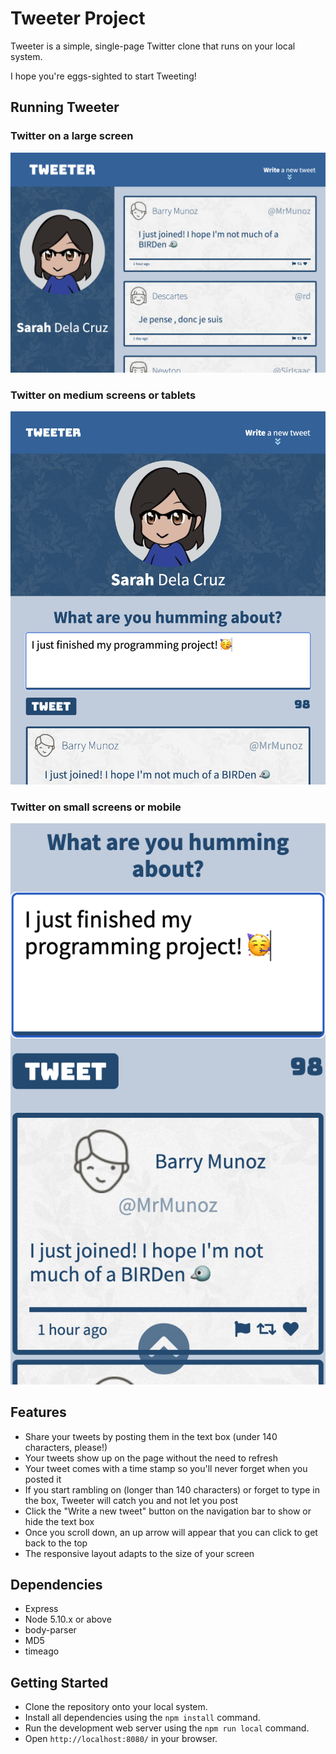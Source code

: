 # Tweeter Project

Tweeter is a simple, single-page Twitter clone that runs on your local system.

I hope you're eggs-sighted to start Tweeting!

## Running Tweeter
### Twitter on a large screen
!["Tweeter on a large screen"](public/images/screenshot-big.png)
### Twitter on medium screens or tablets
!["Tweeter on a medium screen"](public/images/screenshot-med.png)
### Twitter on small screens or mobile
!["Tweeter on mobile"](public/images/screenshot-mobile.png)

## Features

- Share your tweets by posting them in the text box (under 140 characters, please!)
- Your tweets show up on the page without the need to refresh
- Your tweet comes with a time stamp so you'll never forget when you posted it
- If you start rambling on (longer than 140 characters) or forget to type in the box, Tweeter will catch you and not let you post
- Click the "Write a new tweet" button on the navigation bar to show or hide the text box
- Once you scroll down, an up arrow will appear that you can click to get back to the top
- The responsive layout adapts to the size of your screen

## Dependencies

- Express
- Node 5.10.x or above
- body-parser
- MD5
- timeago

## Getting Started

- Clone the repository onto your local system.
- Install all dependencies using the `npm install` command.
- Run the development web server using the `npm run local` command.
- Open `http://localhost:8080/` in your browser.